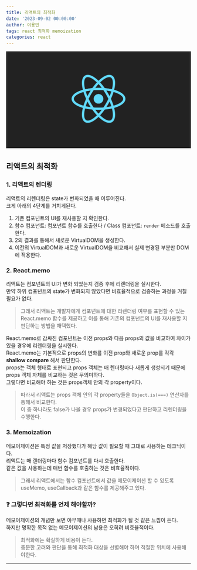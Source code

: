 ```yaml
---
title: 리액트의 최적화
date: '2023-09-02 00:00:00'
author: 이용민
tags: react 최적화 memoization
categories: react
---
```


![react-logo.png](react-logo.png)

## 리액트의 최적화

### 1. 리액트의 렌더링

리액트의 리렌더링은 state가 변화되었을 때 이루어진다.  
크게 아래의 4단계를 거치게된다.

1. 기존 컴포넌트의 UI를 재사용할 지 확인한다.
2. 함수 컴포넌트: 컴포넌트 함수를 호출한다 / Class 컴포넌트: `render` 메소드를 호출한다.
3. 2의 결과를 통해서 새로운 VirtualDOM을 생성한다.
4. 이전의 VirtualDOM과 새로운 VirtualDOM을 비교해서 실제 변경된 부분만 DOM에 적용한다.

### 2. React.memo

리액트는 컴포넌트의 UI가 변화 되었는지 검증 후에 리렌더링을 실시한다.  
만약 하위 컴포넌트의 state가 변화되지 않았다면 비효율적으로 검증하는 과정을 거칠 필요가 없다.  
> 그래서 리액트는 개발자에게 컴포넌트에 대한 리렌더링 여부를 표현할 수 있는 React.memo 함수를 제공하고 이를 통해 기존의 컴포넌트의 UI를 재사용할 지 판단하는 방법을 채택했다.

React.memo로 감싸진 컴포넌트는 이전 props와 다음 props의 값을 비교하여 차이가 있을 경우에 리렌더링을 실시한다.  
React.memo는 기본적으로 props의 변화를 이전 prop와 새로운 prop를 각각 **shallow compare** 해서 판단한다.  
props는 객체 형태로 표현되고 props 객체는 매 렌더링마다 새롭게 생성되기 때문에 props 객체 자체를 비교하는 것은 무의미하다.  
그렇다면 비교해야 하는 것은 props객체 안의 각 property이다.  

> 따라서 리액트는 props 객체 안의 각 property들을 `Object.is(===)` 연산자를 통해서 비교한다.  
이 중 하나라도 false가 나올 경우 props가 변경되었다고 판단하고 리렌더링을 수행한다.

### 3. Memoization

메모이제이션은 특정 값을 저장했다가 해당 값이 필요할 때 그대로 사용하는 테크닉이다.  
리액트는 매 렌더링마다 함수 컴포넌트를 다시 호출한다.  
같은 값을 사용하는데 매번 함수를 호출하는 것은 비효율적이다.  

> 그래서 리액트에서는 함수 컴포넌트에서 값을 메모이제이션 할 수 있도록 useMemo, useCallback과 같은 함수를 제공해주고 있다.

### ❓ 그렇다면 최적화를 언제 해야할까?

메모이제이션의 개념만 보면 아무때나 사용하면 최적화가 될 것 같은 느낌이 든다.  
하지만 명확한 목적 없는 메모이제이션의 남용은 오히려 비효율적이다.

> 최적화에는 확실하게 비용이 든다.  
충분한 고려와 판단을 통해 최적화 대상을 선별해야 하며 적절한 위치에 사용해야한다.

---
